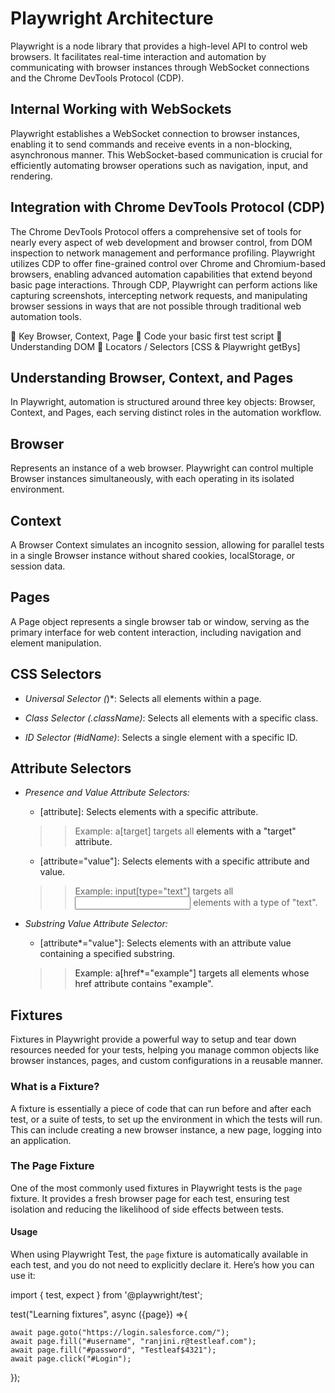 # Playwright Architecture

Playwright is a node library that provides a high-level API to control web browsers. It facilitates real-time interaction and automation by communicating with browser instances through WebSocket connections and the Chrome DevTools Protocol (CDP).

## Internal Working with WebSockets

Playwright establishes a WebSocket connection to browser instances, enabling it to send commands and receive events in a non-blocking, asynchronous manner. This WebSocket-based communication is crucial for efficiently automating browser operations such as navigation, input, and rendering.

## Integration with Chrome DevTools Protocol (CDP)

The Chrome DevTools Protocol offers a comprehensive set of tools for nearly every aspect of web development and browser control, from DOM inspection to network management and performance profiling. Playwright utilizes CDP to offer fine-grained control over Chrome and Chromium-based browsers, enabling advanced automation capabilities that extend beyond basic page interactions. Through CDP, Playwright can perform actions like capturing screenshots, intercepting network requests, and manipulating browser sessions in ways that are not possible through traditional web automation tools.


📌 Key Browser, Context, Page
📌 Code your basic first test script
📌 Understanding DOM
📌 Locators / Selectors [CSS & Playwright getBys]


## Understanding Browser, Context, and Pages

In Playwright, automation is structured around three key objects: Browser, Context, and Pages, each serving distinct roles in the automation workflow.

## Browser

Represents an instance of a web browser. Playwright can control multiple Browser instances simultaneously, with each operating in its isolated environment.

## Context
A Browser Context simulates an incognito session, allowing for parallel tests in a single Browser instance without shared cookies, localStorage, or session data.

## Pages

A Page object represents a single browser tab or window, serving as the primary interface for web content interaction, including navigation and element manipulation.

## CSS Selectors
- *Universal Selector (*)*: Selects all elements within a page.

- *Class Selector (.className)*: Selects all elements with a specific class.

- *ID Selector (#idName)*: Selects a single element with a specific ID.

## Attribute Selectors
- *Presence and Value Attribute Selectors:*

    - [attribute]: Selects elements with a specific attribute.
    >> Example: a[target] targets all <a> elements with a "target" attribute.
    - [attribute="value"]: Selects elements with a specific attribute and value.
    >> Example: input[type="text"] targets all <input> elements with a type of "text".

- *Substring Value Attribute Selector:* 

    - [attribute*="value"]: Selects elements with an attribute value containing a specified substring.
    >> Example: a[href*="example"] targets all <a> elements whose href attribute contains "example".

## Fixtures

Fixtures in Playwright provide a powerful way to setup and tear down resources needed for your tests, helping you manage common objects like browser instances, pages, and custom configurations in a reusable manner.

### What is a Fixture?

A fixture is essentially a piece of code that can run before and after each test, or a suite of tests, to set up the environment in which the tests will run. This can include creating a new browser instance, a new page, logging into an application.

### The Page Fixture

One of the most commonly used fixtures in Playwright tests is the `page` fixture. It provides a fresh browser page for each test, ensuring test isolation and reducing the likelihood of side effects between tests.

#### Usage

When using Playwright Test, the `page` fixture is automatically available in each test, and you do not need to explicitly declare it. Here’s how you can use it:


import { test, expect } from '@playwright/test';

test("Learning fixtures", async ({page}) =>{

    await page.goto("https://login.salesforce.com/");
    await page.fill("#username", "ranjini.r@testleaf.com");
    await page.fill("#password", "Testleaf$4321");
    await page.click("#Login");

});
